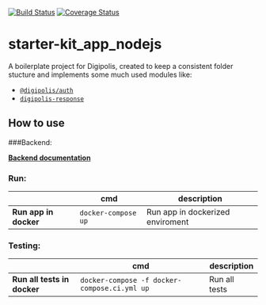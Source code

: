 [![Build Status](https://travis-ci.com/digipolisantwerp/starter-kit_app_nodejs.svg?branch=master)](https://travis-ci.com/digipolisantwerp/starter-kit_app_nodejs)
[![Coverage Status](https://coveralls.io/repos/github/digipolisantwerp/starter-kit_app_nodejs/badge.svg?branch=master)](https://coveralls.io/github/digipolisantwerp/starter-kit_app_nodejs?branch=master)
# starter-kit_app_nodejs

A boilerplate project for Digipolis, created to keep a consistent folder stucture and implements some much used modules like:

-  [`@digipolis/auth`](https://github.com/digipolisantwerp/auth_module_nodejs)
-  [`digipolis-response`](https://www.npmjs.com/package/digipolis-response)

## How to use

###Backend:

 **[Backend documentation](backend/README.md)**

### Run:
|                       | cmd                 |  description                     |  
| --------------------- | ------------------- | -------------------------------- |
| **Run app in docker** | `docker-compose up` | Run app in dockerized enviroment |


### Testing:
|   |  cmd |  description |  
| --------------------------- | ------------------------------------------- | ------------- |
| **Run all tests in docker** | `docker-compose -f docker-compose.ci.yml up`| Run all tests |
